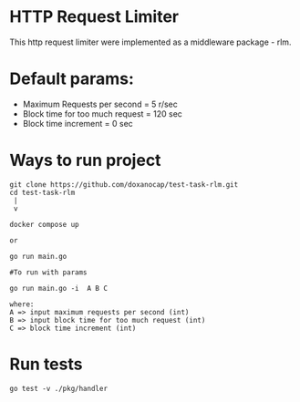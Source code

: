 # HTTP Request Limiter

This http request limiter were implemented as a middleware package - rlm.

# Default params:
 * Maximum Requests per second = 5 r/sec
 * Block time for too much request = 120 sec
 * Block time increment = 0 sec

# Ways to run project
```
git clone https://github.com/doxanocap/test-task-rlm.git
cd test-task-rlm
 |
 v
 
docker compose up

or

go run main.go

#To run with params

go run main.go -i  A B C

where:
A => input maximum requests per second (int)
B => input block time for too much request (int)
C => block time increment (int)
```

# Run tests 
```
go test -v ./pkg/handler
```